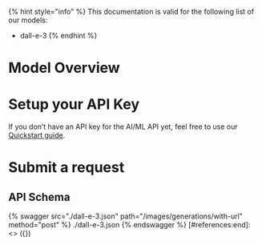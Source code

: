 [#references:start]: <> ({ "template": "openapi" })
{% hint style="info" %}
This documentation is valid for the following list of our models:
* dall-e-3
{% endhint %}

# Model Overview


# Setup your API Key
If you don’t have an API key for the AI/ML API yet, feel free to use our [Quickstart guide](https://docs.aimlapi.com/quickstart/setting-up).

# Submit a request
## API Schema
{% swagger src="./dall-e-3.json" path="/images/generations/with-url" method="post" %}
./dall-e-3.json
{% endswagger %}
[#references:end]: <> ({})